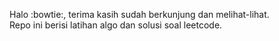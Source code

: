 Halo :bowtie:, terima kasih sudah berkunjung dan melihat-lihat.  
Repo ini berisi latihan algo dan solusi soal leetcode.
